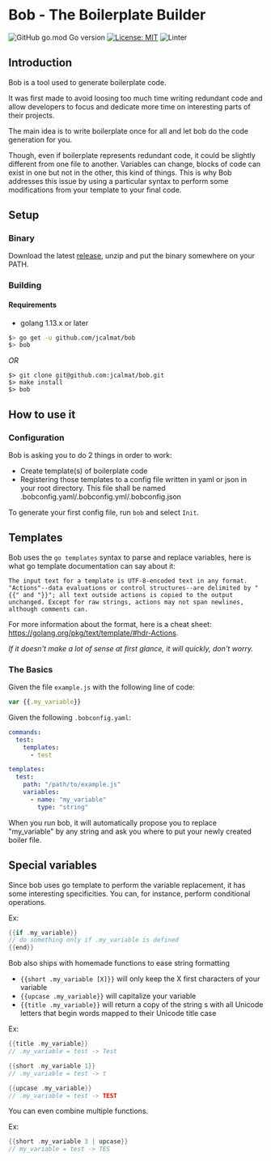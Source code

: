 # Bob - The Boilerplate Builder

![GitHub go.mod Go version](https://img.shields.io/github/go-mod/go-version/jcalmat/bob)
[![License: MIT](https://img.shields.io/badge/License-MIT-yellow.svg)](https://opensource.org/licenses/MIT)
![Linter](https://github.com/jcalmat/bob/workflows/golangci-lint/badge.svg)

## Introduction

Bob is a tool used to generate boilerplate code.

It was first made to avoid loosing too much time writing redundant code and allow developers to focus and dedicate more time on interesting parts of their projects.


The main idea is to write boilerplate once for all and let bob do the code generation for you.

Though, even if boilerplate represents redundant code, it could be slightly different from one file to another. Variables can change, blocks of code can exist in one but not in the other, this kind of things.
This is why Bob addresses this issue by using a particular syntax to perform some modifications from your template to your final code. 

## Setup

### Binary

Download the latest [release](https://github.com/jcalmat/bob/releases), unzip and put the binary somewhere on your PATH.

### Building

#### Requirements

* golang 1.13.x or later

```bash
$> go get -u github.com/jcalmat/bob
$> bob
```

_OR_

```
$> git clone git@github.com:jcalmat/bob.git
$> make install
$> bob
```


## How to use it

### Configuration


Bob is asking you to do 2 things in order to work:
- Create template(s) of boilerplate code
- Registering those templates to a config file written in yaml or json in your root directory. This file shall be named .bobconfig.yaml/.bobconfig.yml/.bobconfig.json

To generate your first config file, run `bob` and select `Init`.


## Templates

Bob uses the `go templates` syntax to parse and replace variables, here is what go template documentation can say about it:

```
The input text for a template is UTF-8-encoded text in any format.
"Actions"--data evaluations or control structures--are delimited by "{{" and "}}"; all text outside actions is copied to the output unchanged. Except for raw strings, actions may not span newlines, although comments can.
```

For more information about the format, here is a cheat sheet: https://golang.org/pkg/text/template/#hdr-Actions.

_If it doesn't make a lot of sense at first glance, it will quickly, don't worry._


### The Basics

Given the file `example.js` with the following line of code:

```js
var {{.my_variable}}
```

Given the following `.bobconfig.yaml`:

```yaml
commands:
  test:
    templates:
      - test

templates:
  test:
    path: "/path/to/example.js"
    variables:
      - name: "my_variable"
        type: "string"
```

When you run bob, it will automatically propose you to replace "my_variable" by any string and ask you where to put your newly created boiler file.

## Special variables

Since bob uses go template to perform the variable replacement, it has some interesting specificities.
You can, for instance, perform conditional operations.

Ex:
```go
{{if .my_variable}}
// do something only if .my_variable is defined
{{end}}
```

Bob also ships with homemade functions to ease string formatting
- `{{short .my_variable [X]}}` will only keep the X first characters of your variable
- `{{upcase .my_variable}}` will capitalize your variable
- `{{title .my_variable}}` will return a copy of the string s with all Unicode letters that begin words mapped to their Unicode title case

Ex:
```go
{{title .my_variable}}
// .my_variable = test -> Test

{{short .my_variable 1}}
// .my_variable = test -> t

{{upcase .my_variable}}
// .my_variable = test -> TEST
```

You can even combine multiple functions.

Ex:
```go
{{short .my_variable 3 | upcase}}
// my_variable = test -> TES
```